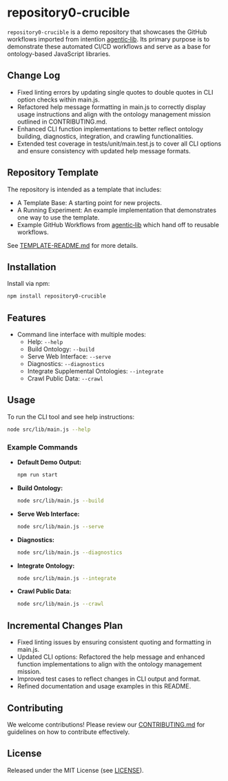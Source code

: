 # repository0-crucible

`repository0-crucible` is a demo repository that showcases the GitHub workflows imported from intentïon [agentic‑lib](https://github.com/xn-intenton-z2a/agentic-lib). Its primary purpose is to demonstrate these automated CI/CD workflows and serve as a base for ontology-based JavaScript libraries.

## Change Log
- Fixed linting errors by updating single quotes to double quotes in CLI option checks within main.js.
- Refactored help message formatting in main.js to correctly display usage instructions and align with the ontology management mission outlined in CONTRIBUTING.md.
- Enhanced CLI function implementations to better reflect ontology building, diagnostics, integration, and crawling functionalities.
- Extended test coverage in tests/unit/main.test.js to cover all CLI options and ensure consistency with updated help message formats.

## Repository Template

The repository is intended as a template that includes:
* A Template Base: A starting point for new projects.
* A Running Experiment: An example implementation that demonstrates one way to use the template.
* Example GitHub Workflows from [agentic‑lib](https://github.com/xn-intenton-z2a/agentic-lib) which hand off to reusable workflows.

See [TEMPLATE-README.md](./TEMPLATE-README.md) for more details.

## Installation

Install via npm:

```bash
npm install repository0-crucible
```

## Features

- Command line interface with multiple modes:
  - Help: `--help`
  - Build Ontology: `--build`
  - Serve Web Interface: `--serve`
  - Diagnostics: `--diagnostics`
  - Integrate Supplemental Ontologies: `--integrate`
  - Crawl Public Data: `--crawl`

## Usage

To run the CLI tool and see help instructions:

```bash
node src/lib/main.js --help
```

### Example Commands

- **Default Demo Output:**
  ```bash
  npm run start
  ```

- **Build Ontology:**
  ```bash
  node src/lib/main.js --build
  ```

- **Serve Web Interface:**
  ```bash
  node src/lib/main.js --serve
  ```

- **Diagnostics:**
  ```bash
  node src/lib/main.js --diagnostics
  ```

- **Integrate Ontology:**
  ```bash
  node src/lib/main.js --integrate
  ```

- **Crawl Public Data:**
  ```bash
  node src/lib/main.js --crawl
  ```

## Incremental Changes Plan

- Fixed linting issues by ensuring consistent quoting and formatting in main.js.
- Updated CLI options: Refactored the help message and enhanced function implementations to align with the ontology management mission.
- Improved test cases to reflect changes in CLI output and format.
- Refined documentation and usage examples in this README.

## Contributing

We welcome contributions! Please review our [CONTRIBUTING.md](./CONTRIBUTING.md) for guidelines on how to contribute effectively.

## License

Released under the MIT License (see [LICENSE](./LICENSE)).
